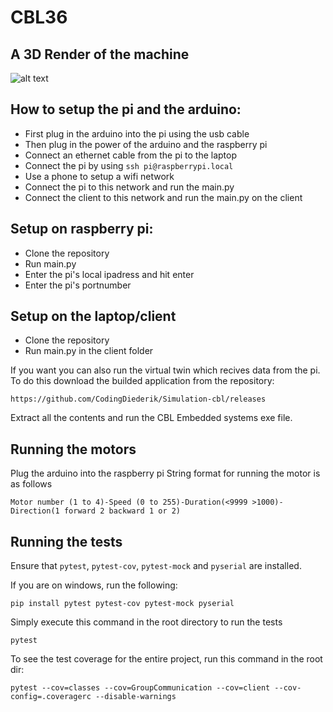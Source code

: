 # CBL36

## A 3D Render of the machine
![alt text](https://cdn.discordapp.com/attachments/1316984354882457763/1345405437893279785/IMG-20240616-WA0004.jpg?ex=67c46df4&is=67c31c74&hm=91a4c8c845e7e5d14040ffaa445616acb19c4d252146d849b86f990adb749d77&)

## How to setup the pi and the arduino:
- First plug in the arduino into the pi using the usb cable
- Then plug in the power of the arduino and the raspberry pi
- Connect an ethernet cable from the pi to the laptop
- Connect the pi by using ``ssh pi@raspberrypi.local``
- Use a phone to setup a wifi network
- Connect the pi to this network and run the main.py
- Connect the client to this network and run the main.py on the client

## Setup on raspberry pi:
- Clone the repository
- Run main.py
- Enter the pi's local ipadress and hit enter
- Enter the pi's portnumber

## Setup on the laptop/client
- Clone the repository
- Run main.py in the client folder

If you want you can also run the virtual twin which recives data from the pi.
To do this download the builded application from the repository: 
```
https://github.com/CodingDiederik/Simulation-cbl/releases
```
Extract all the contents and run the CBL Embedded systems exe file.

## Running the motors
Plug the arduino into the raspberry pi
String format for running the motor is as follows
```
Motor number (1 to 4)-Speed (0 to 255)-Duration(<9999 >1000)-Direction(1 forward 2 backward 1 or 2) 
```
## Running the tests

Ensure that `pytest`, `pytest-cov`, `pytest-mock` and `pyserial` are installed.

If you are on windows, run the following:
```
pip install pytest pytest-cov pytest-mock pyserial
```

Simply execute this command in the root directory to run the tests
```
pytest
```

To see the test coverage for the entire project, run this command in the root dir:
```
pytest --cov=classes --cov=GroupCommunication --cov=client --cov-config=.coveragerc --disable-warnings
```
